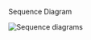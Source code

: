 Sequence Diagram

![Sequence diagrams](https://github.com/NorskHelsenett/SFM.tools/blob/main/doc/SFM%20Full/seq_and_ex/sfm_full_sequence_portal.png)

